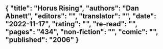{
 "title": "Horus Rising",
 "authors": "Dan Abnett",
 "editors": "",
 "translator": "",
 "date": "2022-11-17",
 "rating": "",
 "re-read": "",
 "pages": "434",
 "non-fiction": "",
 "comic": "",
 "published": "2006"
}
---

